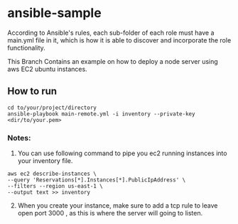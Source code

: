 # ansible-sample

According to Ansible's rules, each sub-folder of each role must have a main.yml file in it, which is how it is able to discover and incorporate the role functionality.

This Branch Contains an example on how to deploy a node server using aws EC2 ubuntu instances.

## How to run

```
cd to/your/project/directory
ansible-playbook main-remote.yml -i inventory --private-key <dir/to/your.pem>
```

### Notes:

1. You can use following command to pipe you ec2 running instances into your inventory file.

```
aws ec2 describe-instances \
--query 'Reservations[*].Instances[*].PublicIpAddress' \
--filters --region us-east-1 \
--output text >> inventory
```

2. When you create your instance, make sure to add a tcp rule to leave open port 3000 , as this is where the server will going to listen.
